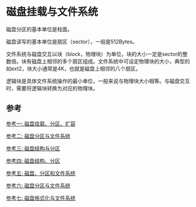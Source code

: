 # 磁盘挂载与文件系统

磁盘分区的基本单位是柱面。

磁盘读写的基本单位是扇区（sector），一般是512Bytes。

文件系统与磁盘交互以块（block，物理块）为单位，块的大小一定是sector的整数倍。块有磁盘上相邻的多个扇区组成。文件系统中可设定物理块的大小，典型的如ext2，块大小通常是4K，也就是磁盘上相邻的八个扇区。

逻辑块是具体文件系统操作的最小单位，一般来说与物理块大小相等。与磁盘交互时，需要将逻辑块转换为对应的物理块。

## 参考

[参考一: 磁盘挂载、分区、扩容](https://segmentfault.com/a/1190000017213655?utm_source=sf-related)

[参考二: 磁盘分区与文件系统](https://www.cnblogs.com/sammyliu/p/4521315.html)

[参考三: 磁盘结构与分区](https://blog.csdn.net/weixin_30415801/article/details/98053946?utm_medium=distribute.pc_relevant.none-task-blog-BlogCommendFromMachineLearnPai2-2.channel_param&depth_1-utm_source=distribute.pc_relevant.none-task-blog-BlogCommendFromMachineLearnPai2-2.channel_param)

[参考四: 磁盘结构、分区](https://blog.csdn.net/Apollon_krj/article/details/77853746)

[参考五: 磁盘、分区和文件系统](https://blog.csdn.net/gqtcgq/article/details/50811991)

[参考六: 磁盘分区与文件系统](https://www.linuxidc.com/Linux/2017-09/146899.htm)

[参考七: 磁盘格式化与文件系统](https://zhuanlan.zhihu.com/p/31663014)